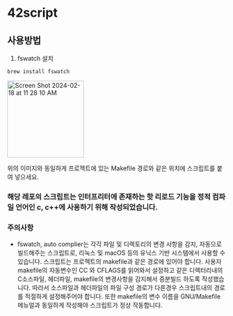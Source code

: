# 42script

## 사용방법

1. fswatch 설치
``` shell
brew install fswatch
```
<img width="176" alt="Screen Shot 2024-02-18 at 11 28 10 AM" src="https://github.com/JaeJunday/42script/assets/109643814/7143ea7f-db32-4cc7-852b-a3a9ff727065">

위의 이미지와 동일하게 프로젝트에 있는 Makefile 경로와 같은 위치에 스크립트를 붙여 넣으세요.

### 해당 레포의 스크립트는 인터프리터에 존재하는 핫 리로드  기능을 정적 컴파일 언어인 c, c++에 사용하기 위해 작성되었습니다.

### 주의사항
* fswatch, auto complier는 각각 파일 및 디렉토리의 변경 사항을 감지, 자동으로 빌드해주는 스크립트로, 리눅스 및 macOS 등의 유닉스 기반 시스템에서 사용할 수 있습니다.
    스크립트는 프로젝트의 makefile과 같은 경로에 있어야 합니다. 사용자 makefile의 자동변수인 CC 와 CFLAGS를 읽어와서 설정하고 같은 디렉터리내의 C소스파일, 헤더파일, makefile의 변경사항을 감지해서 증분빌드 하도록 작성했습니다.
    따라서 소스파일과 헤더파일의 파일 구성 경로가 다른경우 스크립트내의 경로를 적절하게 설정해주어야 합니다. 또한 makefile의 변수 이름을 GNU/Makefile 메뉴얼과 동일하게 작성해야 스크립트가 정상 작동합니다.



